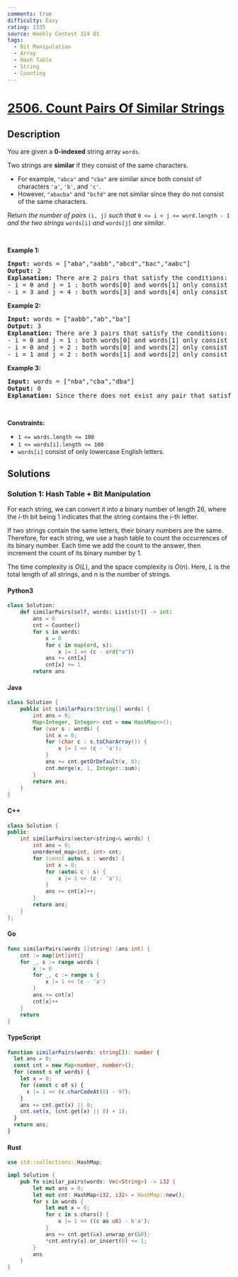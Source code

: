 ```yaml
---
comments: true
difficulty: Easy
rating: 1335
source: Weekly Contest 324 Q1
tags:
  - Bit Manipulation
  - Array
  - Hash Table
  - String
  - Counting
---
```


<!-- problem:start -->

# [2506. Count Pairs Of Similar Strings](https://leetcode.com/problems/count-pairs-of-similar-strings)


## Description

<!-- description:start -->

<p>You are given a <strong>0-indexed</strong> string array <code>words</code>.</p>

<p>Two strings are <strong>similar</strong> if they consist of the same characters.</p>

<ul>
	<li>For example, <code>&quot;abca&quot;</code> and <code>&quot;cba&quot;</code> are similar since both consist of characters <code>&#39;a&#39;</code>, <code>&#39;b&#39;</code>, and <code>&#39;c&#39;</code>.</li>
	<li>However, <code>&quot;abacba&quot;</code> and <code>&quot;bcfd&quot;</code> are not similar since they do not consist of the same characters.</li>
</ul>

<p>Return <em>the number of pairs </em><code>(i, j)</code><em> such that </em><code>0 &lt;= i &lt; j &lt;= word.length - 1</code><em> and the two strings </em><code>words[i]</code><em> and </em><code>words[j]</code><em> are similar</em>.</p>

<p>&nbsp;</p>
<p><strong class="example">Example 1:</strong></p>

<pre>
<strong>Input:</strong> words = [&quot;aba&quot;,&quot;aabb&quot;,&quot;abcd&quot;,&quot;bac&quot;,&quot;aabc&quot;]
<strong>Output:</strong> 2
<strong>Explanation:</strong> There are 2 pairs that satisfy the conditions:
- i = 0 and j = 1 : both words[0] and words[1] only consist of characters &#39;a&#39; and &#39;b&#39;. 
- i = 3 and j = 4 : both words[3] and words[4] only consist of characters &#39;a&#39;, &#39;b&#39;, and &#39;c&#39;. 
</pre>

<p><strong class="example">Example 2:</strong></p>

<pre>
<strong>Input:</strong> words = [&quot;aabb&quot;,&quot;ab&quot;,&quot;ba&quot;]
<strong>Output:</strong> 3
<strong>Explanation:</strong> There are 3 pairs that satisfy the conditions:
- i = 0 and j = 1 : both words[0] and words[1] only consist of characters &#39;a&#39; and &#39;b&#39;. 
- i = 0 and j = 2 : both words[0] and words[2] only consist of characters &#39;a&#39; and &#39;b&#39;.
- i = 1 and j = 2 : both words[1] and words[2] only consist of characters &#39;a&#39; and &#39;b&#39;.
</pre>

<p><strong class="example">Example 3:</strong></p>

<pre>
<strong>Input:</strong> words = [&quot;nba&quot;,&quot;cba&quot;,&quot;dba&quot;]
<strong>Output:</strong> 0
<strong>Explanation:</strong> Since there does not exist any pair that satisfies the conditions, we return 0.</pre>

<p>&nbsp;</p>
<p><strong>Constraints:</strong></p>

<ul>
	<li><code>1 &lt;= words.length &lt;= 100</code></li>
	<li><code>1 &lt;= words[i].length &lt;= 100</code></li>
	<li><code>words[i]</code> consist of only lowercase English letters.</li>
</ul>

<!-- description:end -->

## Solutions

<!-- solution:start -->

### Solution 1: Hash Table + Bit Manipulation

For each string, we can convert it into a binary number of length $26$, where the $i$-th bit being $1$ indicates that the string contains the $i$-th letter.

If two strings contain the same letters, their binary numbers are the same. Therefore, for each string, we use a hash table to count the occurrences of its binary number. Each time we add the count to the answer, then increment the count of its binary number by $1$.

The time complexity is $O(L)$, and the space complexity is $O(n)$. Here, $L$ is the total length of all strings, and $n$ is the number of strings.

<!-- tabs:start -->

#### Python3

```python
class Solution:
    def similarPairs(self, words: List[str]) -> int:
        ans = 0
        cnt = Counter()
        for s in words:
            x = 0
            for c in map(ord, s):
                x |= 1 << (c - ord("a"))
            ans += cnt[x]
            cnt[x] += 1
        return ans
```

#### Java

```java
class Solution {
    public int similarPairs(String[] words) {
        int ans = 0;
        Map<Integer, Integer> cnt = new HashMap<>();
        for (var s : words) {
            int x = 0;
            for (char c : s.toCharArray()) {
                x |= 1 << (c - 'a');
            }
            ans += cnt.getOrDefault(x, 0);
            cnt.merge(x, 1, Integer::sum);
        }
        return ans;
    }
}
```

#### C++

```cpp
class Solution {
public:
    int similarPairs(vector<string>& words) {
        int ans = 0;
        unordered_map<int, int> cnt;
        for (const auto& s : words) {
            int x = 0;
            for (auto& c : s) {
                x |= 1 << (c - 'a');
            }
            ans += cnt[x]++;
        }
        return ans;
    }
};
```

#### Go

```go
func similarPairs(words []string) (ans int) {
	cnt := map[int]int{}
	for _, s := range words {
		x := 0
		for _, c := range s {
			x |= 1 << (c - 'a')
		}
		ans += cnt[x]
		cnt[x]++
	}
	return
}
```

#### TypeScript

```ts
function similarPairs(words: string[]): number {
  let ans = 0;
  const cnt = new Map<number, number>();
  for (const s of words) {
    let x = 0;
    for (const c of s) {
      x |= 1 << (c.charCodeAt(0) - 97);
    }
    ans += cnt.get(x) || 0;
    cnt.set(x, (cnt.get(x) || 0) + 1);
  }
  return ans;
}
```

#### Rust

```rust
use std::collections::HashMap;

impl Solution {
    pub fn similar_pairs(words: Vec<String>) -> i32 {
        let mut ans = 0;
        let mut cnt: HashMap<i32, i32> = HashMap::new();
        for s in words {
            let mut x = 0;
            for c in s.chars() {
                x |= 1 << ((c as u8) - b'a');
            }
            ans += cnt.get(&x).unwrap_or(&0);
            *cnt.entry(x).or_insert(0) += 1;
        }
        ans
    }
}
```

<!-- tabs:end -->

<!-- solution:end -->

<!-- problem:end -->
